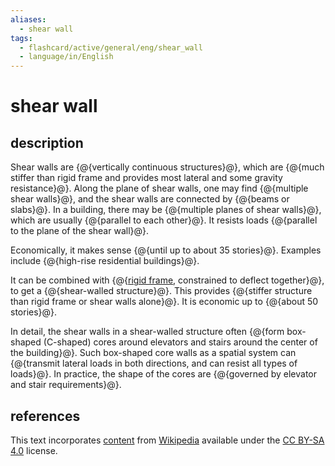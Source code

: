 ```yaml
---
aliases:
  - shear wall
tags:
  - flashcard/active/general/eng/shear_wall
  - language/in/English
---
```


# shear wall

## description

Shear walls are {@{vertically continuous structures}@}, which are {@{much stiffer than rigid frame and provides most lateral and some gravity resistance}@}. Along the plane of shear walls, one may find {@{multiple shear walls}@}, and the shear walls are connected by {@{beams or slabs}@}. In a building, there may be {@{multiple planes of shear walls}@}, which are usually {@{parallel to each other}@}. It resists loads {@{parallel to the plane of the shear wall}@}. <!--SR:!2025-05-21,282,330!2025-03-09,209,310!2026-03-16,488,310!2025-01-27,190,310!2027-04-09,807,330!2025-04-05,247,330!2026-08-23,630,330-->

Economically, it makes sense {@{until up to about 35 stories}@}. Examples include {@{high-rise residential buildings}@}. <!--SR:!2026-11-26,704,330!2026-05-25,504,310-->

It can be combined with {@{[rigid frame](rigid%20frame.md), constrained to deflect together}@}, to get a {@{shear-walled structure}@}. This provides {@{stiffer structure than rigid frame or shear walls alone}@}. It is economic up to {@{about 50 stories}@}. <!--SR:!2025-02-17,193,310!2026-11-11,693,330!2025-02-28,193,290!2026-05-14,496,310-->

In detail, the shear walls in a shear-walled structure often {@{form box-shaped (C-shaped) cores around elevators and stairs around the center of the building}@}. Such box-shaped core walls as a spatial system can {@{transmit lateral loads in both directions, and can resist all types of loads}@}. In practice, the shape of the cores are {@{governed by elevator and stair requirements}@}. <!--SR:!2025-01-31,181,310!2025-05-23,250,290!2025-07-21,292,290-->

## references

This text incorporates [content](https://en.wikipedia.org/wiki/shear_wall) from [Wikipedia](Wikipedia.md) available under the [CC BY-SA 4.0](https://creativecommons.org/licenses/by-sa/4.0/) license.
